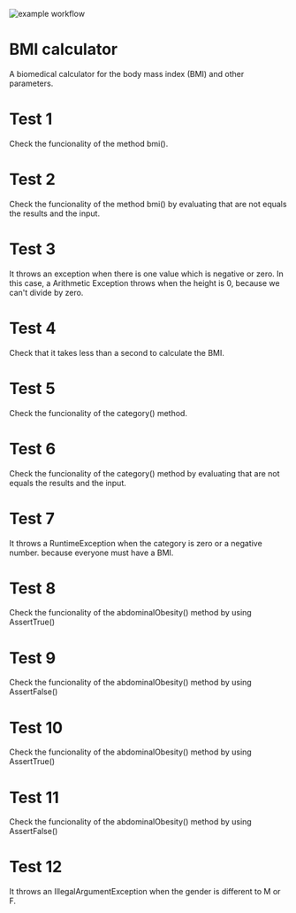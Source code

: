 ![example workflow](https://github.com/jmhorcas/bmicalc/actions/workflows/maven.yml/badge.svg)

# BMI calculator
A biomedical calculator for the body mass index (BMI) and other parameters.

# Test 1
Check the funcionality of the method bmi().

# Test 2
Check the funcionality of the method bmi() by evaluating that are not equals the results and the input. 

# Test 3
It throws an exception when there is one value which is negative or zero. In this case, a Arithmetic Exception throws when the height is 0, because we can't divide by zero.

# Test 4
Check that it takes less than a second to calculate the BMI.

# Test 5
Check the funcionality of the category() method.

# Test 6
Check the funcionality of the category() method by evaluating that are not equals the results and the input.

# Test 7
It throws a RuntimeException when the category is zero or a negative number. because everyone must have a BMI.

# Test 8
Check the funcionality of the abdominalObesity() method by using AssertTrue()

# Test 9
Check the funcionality of the abdominalObesity() method by using AssertFalse()

# Test 10
Check the funcionality of the abdominalObesity() method by using AssertTrue()

# Test 11
Check the funcionality of the abdominalObesity() method by using AssertFalse()

# Test 12
It throws an IllegalArgumentException when the gender is different to M or F. 
